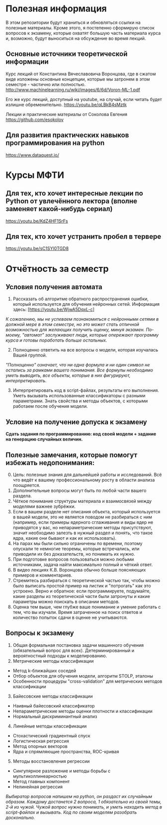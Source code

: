 # Полезная информация

В этом репозитории будут храниться и обновляться ссылки на полезные материалы. Кроме этого, я постепенно сформирую список вопросов к экзамену, которые охватят большую часть материала курса и, возможно, будут выноситься на обсуждение во время лекций.

## Основные источники теоретической информации

Курс лекций от Константина Вячеславовича Воронцова, где в сжатом виде изложены основные концепции, которые мы затронем в этом семестре - частично или полностью.
http://www.machinelearning.ru/wiki/images/6/6d/Voron-ML-1.pdf

Его же курс лекций, доступный на youtube, на случай, если читать будет излишне обременительно.
https://youtu.be/qLBkB4sMztk

Лекции и практические материалы от Соколова Евгения
https://github.com/esokolov

## Для развития практических навыков программирования на python

https://www.dataquest.io/

# Курсы МФТИ

## Для тех, кто хочет интересные лекции по Python от увлечённого лектора (вполне заменяет какой-нибудь сериал)
https://youtu.be/KdZ4HF1SrFs

## Для тех, кто хочет устранить пробел в тервере
https://youtu.be/sC1SYl0TGD8

# Отчётность за семестр

## Условия получения автомата

1. Рассказать об алгоритме обратного распространения ошибки, который используется для обучения нейронных сетей. Информация здесь: [https://youtu.be/WjwA5DqxL-c]

*К сожалению, мы не успеваем познакомиться с нейронными сетями в должной мере в этом семестре, но это может стать отличной возможностью для желающих получить оценку, минуя экзамен. По-моему, "автомат" заслуживают люди, которые опережают программу курса и готовы поработать больше остальных.*

2. Полноценно ответить на все вопросы о модели, которая изучалась Вашей группой.

*"Полноценно" означает, что ни одна формула и ни один символ не остались за рамками вашего понимания. Все формулы необходимо уметь выводить, все объекты, которые в них фигурируют, интерпретировать.*

3. Интерпретировать код в script-файлах, результаты его выполнения. Уметь вызывать использованные классификаторы с разными параметрами. Знать свойства и методы объектов, с которыми работаем после обучения модели. 

## Условие на получение допуска к экзамену

**Сдать задания по программированию: код своей модели + задание на генерацию случайных величин.**

## Полезные замечания, которые помогут избежать недопонимания: 

0. Цель: полезные знания для дальнейшей работы и исследований. Всё что ведёт к вашему профессиональному росту в области анализа поощряется.
1. Дополнительные вопросы могут быть по любой части вашего раздела.
2. Чёткое понимание структуры материала и взаимосвязей между моделями важнее зубрёжки.
3. Если в вашем разделе нет описания объекта, который используется в вашей модели, это не является поводом не разбираться с ним (например, если примеры ядерного сглаживания и виды ядер не приводятся у вас, но непараметрические методы присутствуют, значит необходимо залезть в нужный раздел и понять, что такое ядра, какие они бывают и как их использовать).
4. На парах мы были сильно ограничены по времени, поэтому опускали те немногие теоремы, которые встречались, или приводили их без доказательств, но понимать их нужно.
5. При подготовке вопросов пользоваться можно любыми источниками, задача найти максимально полный и чёткий ответ. 
6. В видео лекциях К.В. Воронцова обычно больше поясняющих примеров и комментариев.
7. Стремитесь разбираться с теоретической частью так, чтобы можно было выписать простой пример на листик и "потрогать" как это устроено. Верно и обратное: если программируете, подумайте, какие разделы из теоретической части были затронуты и какие параметры можно поискать в описании методов.
8. Оценка тем выше, чем глубже ваше понимание и умение работать с тем, что вы изучали. Время затраченное на поиск ответов и количество попыток сдачи в оценке не учитываются.

## Вопросы к экзамену

1. Общая формальная постановка задачи машинного обучения (обязательный вопрос для всех). Детерминированный и вероятностный подходы к моделированию.
2. Метрические методы классификации
* Метод k-ближайших соседей
* Отбор объектов для обучения модели, алгоритм STOLP, эталоны
* Особенности процедуры "cross-validation" для метрических методов классификации
3. Байесовские методы классификации
* Наивный байесовский классификатор
* Непараметрические методы оценки плотности и классификации
* Нормальный дискриминантный анализ
4. Линейные методы классификации
* Стохастический градиентный спуск
* Логистическая регрессия
* Метод опорных векторов
* Ядра и спрямляющие пространства, ROC-кривая
5. Методы восстановления регрессии
* Сингулярное разложение и методы борьбы с мультиколлинеарностью
* Метод главных компонент
* Нелинейная регрессия

_Выбиратор вопросов напишем на python, он раздаст их случайным образом. Каждому достанется 2 вопроса, 1 обязательно из своей темы, 2-й из чужой. Чужой вопрос нужно понимать, и уметь находить метод в script-файлах и вызывать. Код по своим моделям разобрать досконально._

